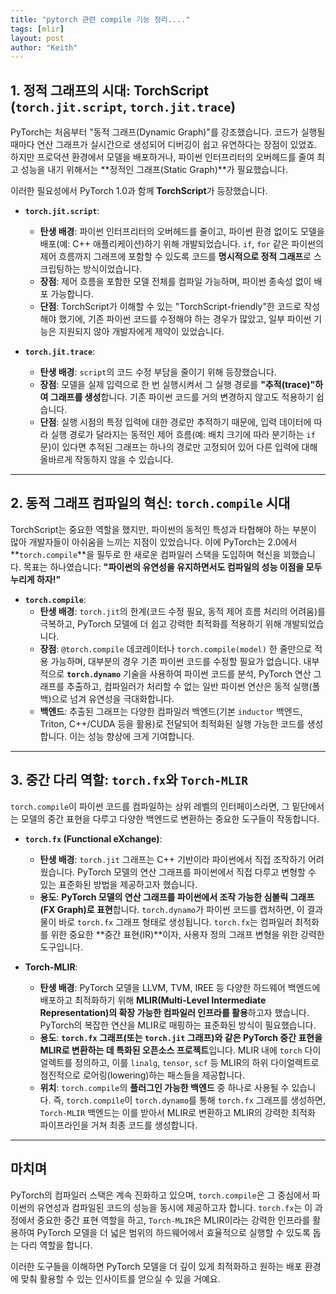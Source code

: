 ```yaml
---
title: "pytorch 관련 compile 기능 정리...."
tags: [mlir]
layout: post
author: "Keith"
---
```


## 1. 정적 그래프의 시대: TorchScript (`torch.jit.script`, `torch.jit.trace`)

PyTorch는 처음부터 "동적 그래프(Dynamic Graph)"를 강조했습니다. 코드가 실행될 때마다 연산 그래프가 실시간으로 생성되어 디버깅이 쉽고 유연하다는 장점이 있었죠. 하지만 프로덕션 환경에서 모델을 배포하거나, 파이썬 인터프리터의 오버헤드를 줄여 최고 성능을 내기 위해서는 **정적인 그래프(Static Graph)**가 필요했습니다.

이러한 필요성에서 PyTorch 1.0과 함께 **TorchScript**가 등장했습니다.

* **`torch.jit.script`**:
    * **탄생 배경**: 파이썬 인터프리터의 오버헤드를 줄이고, 파이썬 환경 없이도 모델을 배포(예: C++ 애플리케이션)하기 위해 개발되었습니다. `if`, `for` 같은 파이썬의 제어 흐름까지 그래프에 포함할 수 있도록 코드를 **명시적으로 정적 그래프**로 스크립팅하는 방식이었습니다.
    * **장점**: 제어 흐름을 포함한 모델 전체를 컴파일 가능하며, 파이썬 종속성 없이 배포 가능합니다.
    * **단점**: TorchScript가 이해할 수 있는 "TorchScript-friendly"한 코드로 작성해야 했기에, 기존 파이썬 코드를 수정해야 하는 경우가 많았고, 일부 파이썬 기능은 지원되지 않아 개발자에게 제약이 있었습니다.

* **`torch.jit.trace`**:
    * **탄생 배경**: `script`의 코드 수정 부담을 줄이기 위해 등장했습니다.
    * **장점**: 모델을 실제 입력으로 한 번 실행시켜서 그 실행 경로를 **"추적(trace)"하여 그래프를 생성**합니다. 기존 파이썬 코드를 거의 변경하지 않고도 적용하기 쉽습니다.
    * **단점**: 실행 시점의 특정 입력에 대한 경로만 추적하기 때문에, 입력 데이터에 따라 실행 경로가 달라지는 동적인 제어 흐름(예: 배치 크기에 따라 분기하는 `if`문)이 있다면 추적된 그래프는 하나의 경로만 고정되어 있어 다른 입력에 대해 올바르게 작동하지 않을 수 있습니다.

---

## 2. 동적 그래프 컴파일의 혁신: `torch.compile` 시대

TorchScript는 중요한 역할을 했지만, 파이썬의 동적인 특성과 타협해야 하는 부분이 많아 개발자들이 아쉬움을 느끼는 지점이 있었습니다. 이에 PyTorch는 2.0에서 **`torch.compile`**을 필두로 한 새로운 컴파일러 스택을 도입하며 혁신을 꾀했습니다. 목표는 하나였습니다: **"파이썬의 유연성을 유지하면서도 컴파일의 성능 이점을 모두 누리게 하자!"**

* **`torch.compile`**:
    * **탄생 배경**: `torch.jit`의 한계(코드 수정 필요, 동적 제어 흐름 처리의 어려움)를 극복하고, PyTorch 모델에 더 쉽고 강력한 최적화를 적용하기 위해 개발되었습니다.
    * **장점**: `@torch.compile` 데코레이터나 `torch.compile(model)` 한 줄만으로 적용 가능하며, 대부분의 경우 기존 파이썬 코드를 수정할 필요가 없습니다. 내부적으로 **`torch.dynamo`** 기술을 사용하여 파이썬 코드를 분석, PyTorch 연산 그래프를 추출하고, 컴파일러가 처리할 수 없는 일반 파이썬 연산은 동적 실행(폴백)으로 넘겨 유연성을 극대화합니다.
    * **백엔드**: 추출된 그래프는 다양한 컴파일러 백엔드(기본 `inductor` 백엔드, Triton, C++/CUDA 등을 활용)로 전달되어 최적화된 실행 가능한 코드를 생성합니다. 이는 성능 향상에 크게 기여합니다.

---

## 3. 중간 다리 역할: `torch.fx`와 `Torch-MLIR`

`torch.compile`이 파이썬 코드를 컴파일하는 상위 레벨의 인터페이스라면, 그 밑단에서는 모델의 중간 표현을 다루고 다양한 백엔드로 변환하는 중요한 도구들이 작동합니다.

* **`torch.fx` (Functional eXchange)**:
    * **탄생 배경**: `torch.jit` 그래프는 C++ 기반이라 파이썬에서 직접 조작하기 어려웠습니다. PyTorch 모델의 연산 그래프를 파이썬에서 직접 다루고 변형할 수 있는 표준화된 방법을 제공하고자 했습니다.
    * **용도**: **PyTorch 모델의 연산 그래프를 파이썬에서 조작 가능한 심볼릭 그래프(FX Graph)로 표현**합니다. `torch.dynamo`가 파이썬 코드를 캡처하면, 이 결과물이 바로 `torch.fx` 그래프 형태로 생성됩니다. `torch.fx`는 컴파일러 최적화를 위한 중요한 **중간 표현(IR)**이자, 사용자 정의 그래프 변형을 위한 강력한 도구입니다.

* **Torch-MLIR**:
    * **탄생 배경**: PyTorch 모델을 LLVM, TVM, IREE 등 다양한 하드웨어 백엔드에 배포하고 최적화하기 위해 **MLIR(Multi-Level Intermediate Representation)의 확장 가능한 컴파일러 인프라를 활용**하고자 했습니다. PyTorch의 복잡한 연산을 MLIR로 매핑하는 표준화된 방식이 필요했습니다.
    * **용도**: **`torch.fx` 그래프(또는 `torch.jit` 그래프)와 같은 PyTorch 중간 표현을 MLIR로 변환하는 데 특화된 오픈소스 프로젝트**입니다. MLIR 내에 `torch` 다이얼렉트를 정의하고, 이를 `linalg`, `tensor`, `scf` 등 MLIR의 하위 다이얼렉트로 점진적으로 로어링(lowering)하는 패스들을 제공합니다.
    * **위치**: `torch.compile`의 **플러그인 가능한 백엔드** 중 하나로 사용될 수 있습니다. 즉, `torch.compile`이 `torch.dynamo`를 통해 `torch.fx` 그래프를 생성하면, `Torch-MLIR` 백엔드는 이를 받아서 MLIR로 변환하고 MLIR의 강력한 최적화 파이프라인을 거쳐 최종 코드를 생성합니다.

---

## 마치며

PyTorch의 컴파일러 스택은 계속 진화하고 있으며, `torch.compile`은 그 중심에서 파이썬의 유연성과 컴파일된 코드의 성능을 동시에 제공하고자 합니다. `torch.fx`는 이 과정에서 중요한 중간 표현 역할을 하고, `Torch-MLIR`은 MLIR이라는 강력한 인프라를 활용하여 PyTorch 모델을 더 넓은 범위의 하드웨어에서 효율적으로 실행할 수 있도록 돕는 다리 역할을 합니다.

이러한 도구들을 이해하면 PyTorch 모델을 더 깊이 있게 최적화하고 원하는 배포 환경에 맞춰 활용할 수 있는 인사이트를 얻으실 수 있을 거예요.